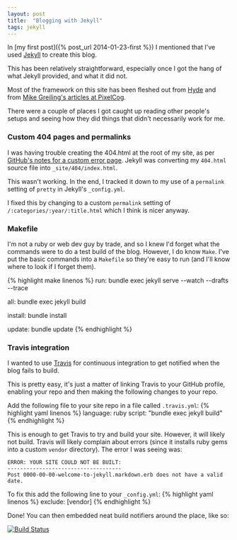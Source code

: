 ```yaml
---
layout: post
title:  "Blogging with Jekyll"
tags: jekyll
---
```


In [my first post]({% post_url 2014-01-23-first %}) I mentioned that I've used [Jekyll](http://jekyllrb.com) to create this blog.

This has been relatively straightforward, especially once I got the hang of what Jekyll provided, and what it did not. 

Most of the framework on this site has been fleshed out from [Hyde](http://hyde.getpoole.com) and from [Mike Greiling's articles at PixelCog](http://pixelcog.com/blog/2013/jekyll-from-scratch-introduction/). 

There were a couple of places I got caught up reading other people's setups and seeing how they did things that didn't necessarily work for me.

### Custom 404 pages and permalinks

I was having trouble creating the 404.html at the root of my site, as per [GitHub's notes for a custom error page](https://help.github.com/articles/custom-404-pages). Jekyll was converting my ``404.html`` source file into ``_site/404/index.html``. 

This wasn't working. In the end, I tracked it down to my use of a ``permalink`` setting of ``pretty`` in Jekyll's ``_config.yml``. 

I fixed this by changing to a custom ``permalink`` setting of ``/:categories/:year/:title.html`` which I think is nicer anyway. 

### Makefile

I'm not a ruby or web dev guy by trade, and so I knew I'd forget what the commands were to do a test build of the blog. However, I do know ``Make``. I've put the basic commands into a ``Makefile`` so they're easy to run (and I'll know where to look if I forget them).

{% highlight make linenos %}
run:
	bundle exec jekyll serve --watch --drafts --trace

all:
	bundle exec jekyll build

install:
	bundle install

update:
	bundle update
{% endhighlight %}

### Travis integration

I wanted to use [Travis](http://travis-ci.org) for continuous integration to get notified when the blog fails to build. 

This is pretty easy, it's just a matter of linking Travis to your GitHub profile, enabling your repo and then making the following changes to your repo.

Add the following file to your site repo in a file called ``.travis.yml``:
{% highlight yaml linenos %}
language: ruby
script: "bundle exec jekyll build"
{% endhighlight %}

This is enough to get Travis to try and build your site. However, it will likely not build. Travis will likely complain about errors (since it installs ruby gems into a custom `vendor` directory). The error I was seeing was:

```
ERROR: YOUR SITE COULD NOT BE BUILT:
------------------------------------
Post 0000-00-00-welcome-to-jekyll.markdown.erb does not have a valid date.
```

To fix this add the following line to your ``_config.yml``:
{% highlight yaml linenos %}
exclude: [vendor]
{% endhighlight %}

Done! You can then embedded neat build notifiers around the place, like so:

[![Build Status](https://travis-ci.org/tismith/tismith.github.io.png?branch=master)](https://travis-ci.org/tismith/tismith.github.io)



